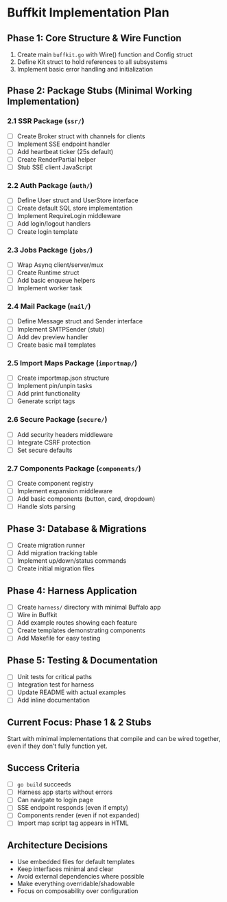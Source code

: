 # Buffkit Implementation Plan

## Phase 1: Core Structure & Wire Function
1. Create main `buffkit.go` with Wire() function and Config struct
2. Define Kit struct to hold references to all subsystems
3. Implement basic error handling and initialization

## Phase 2: Package Stubs (Minimal Working Implementation)
### 2.1 SSR Package (`ssr/`)
- [ ] Create Broker struct with channels for clients
- [ ] Implement SSE endpoint handler
- [ ] Add heartbeat ticker (25s default)
- [ ] Create RenderPartial helper
- [ ] Stub SSE client JavaScript

### 2.2 Auth Package (`auth/`)
- [ ] Define User struct and UserStore interface
- [ ] Create default SQL store implementation
- [ ] Implement RequireLogin middleware
- [ ] Add login/logout handlers
- [ ] Create login template

### 2.3 Jobs Package (`jobs/`)
- [ ] Wrap Asynq client/server/mux
- [ ] Create Runtime struct
- [ ] Add basic enqueue helpers
- [ ] Implement worker task

### 2.4 Mail Package (`mail/`)
- [ ] Define Message struct and Sender interface
- [ ] Implement SMTPSender (stub)
- [ ] Add dev preview handler
- [ ] Create basic mail templates

### 2.5 Import Maps Package (`importmap/`)
- [ ] Create importmap.json structure
- [ ] Implement pin/unpin tasks
- [ ] Add print functionality
- [ ] Generate script tags

### 2.6 Secure Package (`secure/`)
- [ ] Add security headers middleware
- [ ] Integrate CSRF protection
- [ ] Set secure defaults

### 2.7 Components Package (`components/`)
- [ ] Create component registry
- [ ] Implement expansion middleware
- [ ] Add basic components (button, card, dropdown)
- [ ] Handle slots parsing

## Phase 3: Database & Migrations
- [ ] Create migration runner
- [ ] Add migration tracking table
- [ ] Implement up/down/status commands
- [ ] Create initial migration files

## Phase 4: Harness Application
- [ ] Create `harness/` directory with minimal Buffalo app
- [ ] Wire in Buffkit
- [ ] Add example routes showing each feature
- [ ] Create templates demonstrating components
- [ ] Add Makefile for easy testing

## Phase 5: Testing & Documentation
- [ ] Unit tests for critical paths
- [ ] Integration test for harness
- [ ] Update README with actual examples
- [ ] Add inline documentation

## Current Focus: Phase 1 & 2 Stubs
Start with minimal implementations that compile and can be wired together, even if they don't fully function yet.

## Success Criteria
- [ ] `go build` succeeds
- [ ] Harness app starts without errors
- [ ] Can navigate to login page
- [ ] SSE endpoint responds (even if empty)
- [ ] Components render (even if not expanded)
- [ ] Import map script tag appears in HTML

## Architecture Decisions
- Use embedded files for default templates
- Keep interfaces minimal and clear
- Avoid external dependencies where possible
- Make everything overridable/shadowable
- Focus on composability over configuration